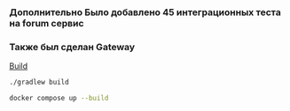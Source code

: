 ### Дополнительно Было добавлено 45 интеграционных теста на forum сервис
### Также был сделан Gateway

[Build](#build)
```bash
./gradlew build
```

```bash
docker compose up --build
```

